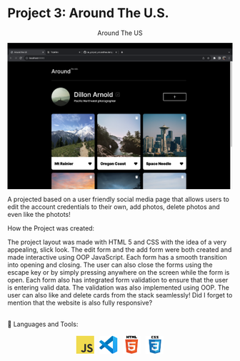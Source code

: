 # Project 3: Around The U.S.

<p align="center">Around The US</p>

<img align="center" alt="Image of project" src="./src/images/Around The US 4.png" >

A projected based on a user friendly social media page that allows users to edit the account credentials to their own, add photos, delete photos and even like the photots!

How the Project was created:

The project layout was made with HTML 5 and CSS with the idea of a very appealing, slick look. The edit form and the add form were both created and made interactive using OOP JavaScript. Each form has a smooth transition into opening and closing. The user can also close the forms using the escape key or by simply pressing anywhere on the screen while the form is open. Each form also has integrated form validation to ensure that the user is entering valid data. The validation was also implemented using OOP. The user can also like and delete cards from the stack seamlessly! Did I forget to mention that the website is also fully responsive?

<br /> 
 🧰 Languages and Tools:
  <p align="center">
  <img src="https://raw.githubusercontent.com/github/explore/80688e429a7d4ef2fca1e82350fe8e3517d3494d/topics/javascript/javascript.png" alt="Javascript" height="40" style="vertical-align:top; margin:4px">
    <img src="https://raw.githubusercontent.com/github/explore/80688e429a7d4ef2fca1e82350fe8e3517d3494d/topics/visual-studio-code/visual-studio-code.png" alt="VS Code" height="40" style="vertical-align:top; margin:4px">
     <img src="https://raw.githubusercontent.com/github/explore/80688e429a7d4ef2fca1e82350fe8e3517d3494d/topics/html/html.png" alt="VS Code" height="40" style="vertical-align:top; margin:4px">
    <img src="https://raw.githubusercontent.com/github/explore/80688e429a7d4ef2fca1e82350fe8e3517d3494d/topics/css/css.png" alt="VS Code" height="40" style="vertical-align:top; margin:4px">
  </p>
